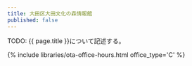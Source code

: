 ```yaml
---
title: 大田区大田文化の森情報館
published: false
---
```


TODO: {{ page.title }}について記述する。

{% include libraries/ota-office-hours.html office_type='C' %}
